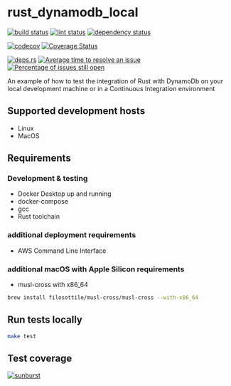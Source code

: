 # rust_dynamodb_local
[![build status](https://github.com/JaderDias/rust_dynamodb_local/workflows/Rust/badge.svg)](https://github.com/JaderDias/rust_dynamodb_local/actions?query=workflow%3ARust)
[![lint status](https://github.com/JaderDias/rust_dynamodb_local/workflows/Linter/badge.svg)](https://github.com/JaderDias/rust_dynamodb_local/actions?query=workflow%3ALinter)
[![dependency status](https://github.com/JaderDias/rust_dynamodb_local/workflows/Dependencies/badge.svg)](https://github.com/JaderDias/rust_dynamodb_local/actions?query=workflow%3ADependencies)

[![codecov](https://codecov.io/gh/JaderDias/rust_dynamodb_local/branch/main/graph/badge.svg?token=RBY2XLZV9G)](https://codecov.io/gh/JaderDias/rust_dynamodb_local)
[![Coverage Status](https://coveralls.io/repos/github/JaderDias/rust_dynamodb_local/badge.svg)](https://coveralls.io/github/JaderDias/rust_dynamodb_local)


[![deps.rs](https://deps.rs/repo/github/JaderDias/rust_dynamodb_local/status.svg)](https://deps.rs/repo/github/JaderDias/rust_dynamodb_local)
[![Average time to resolve an issue](http://isitmaintained.com/badge/resolution/JaderDias/rust_dynamodb_local.svg)](http://isitmaintained.com/project/JaderDias/rust_dynamodb_local "Average time to resolve an issue")
[![Percentage of issues still open](http://isitmaintained.com/badge/open/JaderDias/rust_dynamodb_local.svg)](http://isitmaintained.com/project/JaderDias/rust_dynamodb_local "Percentage of issues still open")

An example of how to test the integration of Rust with DynamoDb on your local development machine or in a Continuous Integration environment

## Supported development hosts

* Linux
* MacOS

## Requirements

### Development & testing

* Docker Desktop up and running
* docker-compose
* gcc
* Rust toolchain

### additional deployment requirements

* AWS Command Line Interface

### additional macOS with Apple Silicon requirements

* musl-cross with x86_64
```bash
brew install filosottile/musl-cross/musl-cross --with-x86_64
```

## Run tests locally

```bash
make test
```

## Test coverage

[![sunburst](https://codecov.io/gh/JaderDias/rust_dynamodb_local/branch/main/graphs/sunburst.svg?token=RBY2XLZV9G)](https://coveralls.io/github/JaderDias/rust_dynamodb_local)
